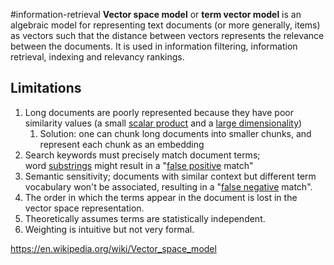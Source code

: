 #information-retrieval 
**Vector space model** or **term vector model** is an algebraic model for representing text documents (or more generally, items) as vectors such that the distance between vectors represents the relevance between the documents. It is used in information filtering, information retrieval, indexing and relevancy rankings.

## Limitations
1. Long documents are poorly represented because they have poor similarity values (a small [scalar product](https://en.wikipedia.org/wiki/Scalar_product "Scalar product") and a [large dimensionality](https://en.wikipedia.org/wiki/Curse_of_dimensionality "Curse of dimensionality"))
	1. Solution: one can chunk long documents into smaller chunks, and represent each chunk as an embedding
2. Search keywords must precisely match document terms; word [substrings](https://en.wikipedia.org/wiki/Substring "Substring") might result in a "[false positive](https://en.wikipedia.org/wiki/False_positive "False positive") match"
3. Semantic sensitivity; documents with similar context but different term vocabulary won't be associated, resulting in a "[false negative](https://en.wikipedia.org/wiki/False_negative "False negative") match".
4. The order in which the terms appear in the document is lost in the vector space representation.
5. Theoretically assumes terms are statistically independent.
6. Weighting is intuitive but not very formal.

https://en.wikipedia.org/wiki/Vector_space_model